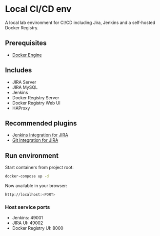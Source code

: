 # Local CI/CD env

A local lab environment for CI/CD including Jira, Jenkins and a self-hosted Docker Registry.

## Prerequisites

- [Docker Engine](http://www.docker.com)

## Includes
- JIRA Server
- JIRA MySQL
- Jenkins
- Docker Registry Server
- Docker Registry Web UI
- HAProxy

## Recommended plugins
- [Jenkins Integration for JIRA](https://marketplace.atlassian.com/plugins/com.marvelution.jira.plugins.jenkins/server/overview)
- [Git Integration for JIRA](https://marketplace.atlassian.com/plugins/com.xiplink.jira.git.jira_git_plugin/cloud/overview)

## Run environment

Start containers from project root:

```sh
docker-compose up -d
```

Now available in your browser:

```sh
http://localhost:<PORT>
```

### Host service ports
- Jenkins: 49001
- JIRA UI: 49002
- Docker Registry UI: 8000
